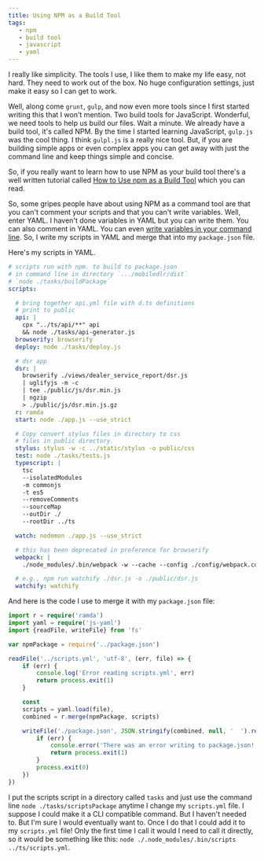 ```yaml
---
title: Using NPM as a Build Tool
tags:
   - npm
   - build tool
   - javascript
   - yaml
---
```


I really like simplicity. The tools I use, I like them to make my life easy,
not hard. They need to work out of the box. No huge configuration settings,
just make it easy so I can get to work.

Well, along come `grunt`, `gulp`, and now even more tools since I first started
writing this that I won't mention. Two build tools for JavaScript. Wonderful,
we need tools to help us build our files. Wait a minute. We already have a
build tool, it's called NPM. By the time I started learning JavaScript,
`gulp.js` was the cool thing. I think `gulpl.js` is a really nice tool. But, if
you are building simple apps or even complex apps you can get away with just
the command line and keep things simple and concise.

So, if you really want to learn how to use NPM as your build tool there's a
well written tutorial called [How to Use npm as a Build
Tool](http://blog.keithcirkel.co.uk/how-to-use-npm-as-a-build-tool/) which you
can read.

So, some gripes people have about using NPM as a command tool are that you
can't comment your scripts and that you can't write variables. Well, enter
YAML. I haven't done variables in YAML but you can write them. You can also
comment in YAML. You can even [write variables in your command
line](http://unix.stackexchange.com/a/56449/89551). So, I write my scripts in
YAML and merge that into my `package.json` file.

Here's my scripts in YAML.

```yaml
# scripts run with npm. to build to package.json
# in command line in directory `.../mobiledlr/dist`
# `node ./tasks/buildPackage`
scripts:

  # bring together api.yml file with d.ts definitions
  # print to public
  api: |
    cpx "../ts/api/**" api
    && node ./tasks/api-generator.js
  browserify: browserify
  deploy: node ./tasks/deploy.js

  # dsr app
  dsr: |
    browserify ./views/dealer_service_report/dsr.js
    | uglifyjs -m -c
    | tee ./public/js/dsr.min.js
    | ngzip
    > ./public/js/dsr.min.js.gz
  r: ramda
  start: node ./app.js --use_strict

  # Copy convert stylus files in directory to css
  # files in public directory.
  stylus: stylus -w -c ../static/stylus -o public/css
  test: node ./tasks/tests.js
  typescript: |
    tsc
    --isolatedModules
    -m commonjs
    -t es5
    --removeComments
    --sourceMap
    --outDir ./
    --rootDir ../ts

  watch: nodemon ./app.js --use_strict

  # this has been deprecated in preference for browserify
  webpack: |
    ./node_modules/.bin/webpack -w --cache --config ./config/webpack.config.js

  # e.g., npm run watchify ./dsr.js -o ./public/dsr.js
  watchify: watchify
```

And here is the code I use to merge it with my `package.json` file:

```typescript
import r = require('ramda')
import yaml = require('js-yaml')
import {readFile, writeFile} from 'fs'

var npmPackage = require('../package.json')

readFile('../scripts.yml', 'utf-8', (err, file) => {
    if (err) {
        console.log('Error reading scripts.yml', err)
        return process.exit(1)
    }

    const
    scripts = yaml.load(file),
    combined = r.merge(npmPackage, scripts)

    writeFile('./package.json', JSON.stringify(combined, null, '  ').replace(/\\n/g, ' '), err => {
        if (err) {
            console.error('There was an error writing to package.json!', err)
            return process.exit(1)
        }
        process.exit(0)
    })
})
```

I put the scripts script in a directory called `tasks` and just use the command
line `node ./tasks/scriptsPackage` anytime I change my `scripts.yml` file. I
suppose I could make it a CLI compatible command. But I haven't needed to. But
I'm sure I would eventually want to. Once I do that I could add it to my
`scripts.yml` file! Only the first time I call it would I need to call it
directly, so it would be something like this: `node
./.node_modules/.bin/scripts ../ts/scripts.yml`.
